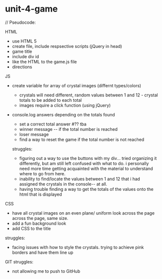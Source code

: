 # unit-4-game

// Pseudocode:

HTML

- use HTML 5
- create file, include respsective scripts (jQuery in head)
- game title
- include div id
- like the HTML to the game.js file
- directions

JS

- create variable for array of crystal images (differnt types/colors)
  - crystals will need different, random values between 1 and 12 - crystal totals to be added to each total
  - images require a click function (using jQuery)
- console.log answers depending on the totals found

  - set a correct total answer #?? tba
  - winner message -- if the total number is reached
  - loser message
  - find a way to reset the game if the total number is not reached

  struggles:

  - figuring out a way to use the buttons with my div... tried organizing it differently, but am still left confused with what to do. i personally need more time getting acquainted with the material to understand where to go from here.
  - inability to find/locate the values between 1 and 12 that i had assigned the crystals in the console-- at all.
  - having trouble finding a way to get the totals of the values onto the html that is displayed

CSS

- have all crystal images on an even plane/ uniform look across the page across the page, same size.
- add a fun background look
- add CSS to the title

struggles:

- facing issues with how to style the crystals. trying to achieve pink borders and have them line up

GIT
struggles:

- not allowing me to push to GitHub
